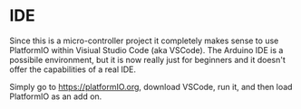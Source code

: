 # IDE

Since this is a micro-controller project it completely makes sense to use PlatformIO within Visiual Studio Code (aka VSCode). 
The Arduino IDE is a possibile environment, but it is now really just for beginners and it doesn't offer the capabilities of a real IDE.

Simply go to https://platformIO.org, download VSCode, run it, and then load PlatformIO as an add on.
